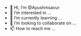 - 👋 Hi, I’m @Ayushmsavur
- 👀 I’m interested in ...
- 🌱 I’m currently learning ...
- 💞️ I’m looking to collaborate on ...
- 📫 How to reach me ...

<!---
Ayushmsavur/Ayushmsavur is a ✨ special ✨ repository because its `README.md` (this file) appears on your GitHub profile.
You can click the Preview link to take a look at your changes.
--->

